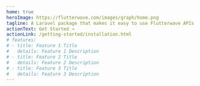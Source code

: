 ```yaml
---
home: true
heroImage: https://flutterwave.com/images/graph/home.png
tagline: A Laravel package that makes it easy to use Flutterwave APIs
actionText: Get Started →
actionLink: /getting-started/installation.html
# features:
# - title: Feature 1 Title
#   details: Feature 1 Description
# - title: Feature 2 Title
#   details: Feature 2 Description
# - title: Feature 3 Title
#   details: Feature 3 Description
---
```

